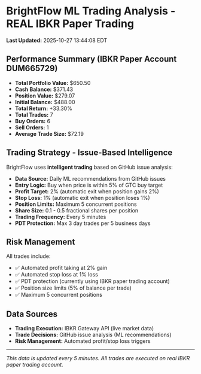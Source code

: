 # BrightFlow ML Trading Analysis - REAL IBKR Paper Trading

**Last Updated:** 2025-10-27 13:44:08 EDT

## Performance Summary (IBKR Paper Account DUM665729)

- **Total Portfolio Value:** $650.50
- **Cash Balance:** $371.43
- **Position Value:** $279.07
- **Initial Balance:** $488.00
- **Total Return:** +33.30%
- **Total Trades:** 7
- **Buy Orders:** 6
- **Sell Orders:** 1
- **Average Trade Size:** $72.19

## Trading Strategy - Issue-Based Intelligence

BrightFlow uses **intelligent trading** based on GitHub issue analysis:
- **Data Source:** Daily ML recommendations from GitHub issues
- **Entry Logic:** Buy when price is within 5% of GTC buy target
- **Profit Target:** 2% (automatic exit when position gains 2%)
- **Stop Loss:** 1% (automatic exit when position loses 1%)
- **Position Limits:** Maximum 5 concurrent positions
- **Share Size:** 0.1 - 0.5 fractional shares per position
- **Trading Frequency:** Every 5 minutes
- **PDT Protection:** Max 3 day trades per 5 business days

## Risk Management

All trades include:
- ✅ Automated profit taking at 2% gain
- ✅ Automated stop loss at 1% loss
- ✅ PDT protection (currently using IBKR paper trading account)
- ✅ Position size limits (5% of balance per trade)
- ✅ Maximum 5 concurrent positions

## Data Sources

- **Trading Execution:** IBKR Gateway API (live market data)
- **Trade Decisions:** GitHub issue analysis (ML recommendations)
- **Risk Management:** Automated profit/stop loss triggers

---

*This data is updated every 5 minutes. All trades are executed on real IBKR paper trading account.*
